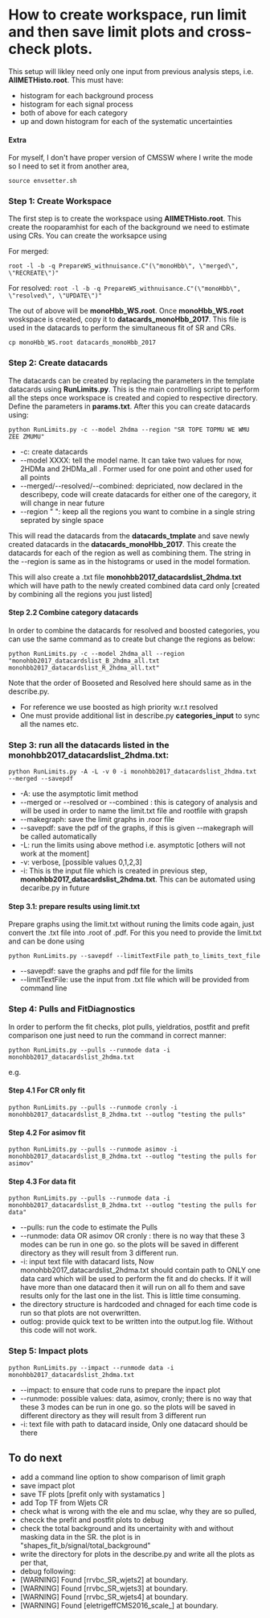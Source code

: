 How to create workspace, run limit and then save limit plots and cross-check plots. 
===================================================================================

This setup will likley need only one input from previous analysis steps, i.e. **AllMETHisto.root**. This must have: 
 * histogram for each background process 
 * histogram for each signal process
 * both of above for each category 
 * up and down histogram for each of the systematic uncertainties 


#### Extra ####
For myself, I don't have proper version of CMSSW where I write the mode so I need to set it from another area, 

```source envsetter.sh ```

### Step 1: Create Workspace ### 
The first step is to create the workspace using **AllMETHisto.root**. This create the rooparamhist for each of the background we need to estimate using CRs. You can create the worksapce using
 
For merged: 

```root -l -b -q PrepareWS_withnuisance.C"(\"monoHbb\", \"merged\", \"RECREATE\")"```

For resolved: 
```root -l -b -q PrepareWS_withnuisance.C"(\"monoHbb\", \"resolved\", \"UPDATE\")"```


The out of above will be **monoHbb_WS.root**. Once **monoHbb_WS.root** woskspace is created, copy it to **datacards_monoHbb_2017**. This file is used in the datacards to perform the simultaneous fit of SR and CRs.


```cp monoHbb_WS.root datacards_monoHbb_2017```

### Step 2: Create datacards ### 
The datacards can be created by replacing the parameters in the template datacards using **RunLimits.py**. This is the main controlling script to perform all the steps once workspace is created and copied to respective directory. Define the parameters in **params.txt**. After this you can create datacards using: 

```python RunLimits.py -c --model 2hdma --region "SR TOPE TOPMU WE WMU ZEE ZMUMU"``` 

 * -c: create datacards 
 * --model XXXX: tell the model name. It can take two values for now, 2HDMa and 2HDMa_all . Former used for one point and other used for all points
 * --merged/--resolved/--combined: depriciated, now declared in the describepy, code will create datacards for either one of the caregory, it will change in near future
 * --region " ": keep all the regions you want to combine in a single string seprated by single space

This will read the datacards from the **datacards_tmplate** and save newly created datacards in the **datacards_monoHbb_2017**. 
This create the datacards for each of the region as well as combining them. The string in the --region is same as in the histograms or used in the model formation. 


This will also create a .txt file **monohbb2017_datacardslist_2hdma.txt** which will have path to the newly created combined data card only [created by combining all the regions you just listed]

#### Step 2.2 Combine category datacards ####
In order to combine the datacards for resolved and boosted categories, you can use the same command as to create but change the regions as below: 

```python RunLimits.py -c --model 2hdma_all --region "monohbb2017_datacardslist_B_2hdma_all.txt monohbb2017_datacardslist_R_2hdma_all.txt"```

Note that the order of Booseted and Resolved here should same as in the describe.py. 

 * For reference we use boosted as high priority w.r.t resolved 
 * One must provide additional list in describe.py **categories_input** to sync all the names etc. 

### Step 3: run all the datacards listed in the **monohbb2017_datacardslist_2hdma.txt**: ###

```python RunLimits.py -A -L -v 0 -i monohbb2017_datacardslist_2hdma.txt --merged --savepdf```

 * -A: use the asymptotic limit method 
 * --merged or --resolved or --combined : this is category of analysis and will be used in order to name the limit.txt file and rootfile with grapsh 
 * --makegraph: save the limit graphs in .roor file 
 * --savepdf: save the pdf of the graphs, if this is given --makegraph will be called automatically 
 * -L: run the limits using above method i.e. asymptotic [others will not work at the moment]
 * -v: verbose, [possible values 0,1,2,3]
 * -i: This is the input file which is created in previous step, **monohbb2017_datacardslist_2hdma.txt**. This can be automated using decaribe.py in future 

#### Step 3.1: prepare results using limit.txt ####

Prepare graphs using the limit.txt without runing the limits code again, just convert the .txt file into .root of .pdf. For this you need to provide the limit.txt and can be done using 

```python RunLimits.py --savepdf --limitTextFile path_to_limits_text_file```
 * --savepdf: save the graphs and pdf file for the limits 
 * --limitTextFile: use the input from .txt file which will be provided from command line 

### Step 4: Pulls and FitDiagnostics ###

In order to perform the fit checks, plot pulls, yieldratios, postfit and prefit comparison one just need to run the command in correct manner: 

```python RunLimits.py --pulls --runmode data -i monohbb2017_datacardslist_2hdma.txt``` 

e.g. 

#### Step 4.1 For CR only fit ####

```python RunLimits.py --pulls --runmode cronly -i monohbb2017_datacardslist_B_2hdma.txt --outlog "testing the pulls"```

#### Step 4.2 For asimov fit ####

```python RunLimits.py --pulls --runmode asimov -i monohbb2017_datacardslist_B_2hdma.txt --outlog "testing the pulls for asimov" ```

#### Step 4.3 For data fit ####

```python RunLimits.py --pulls --runmode data -i monohbb2017_datacardslist_B_2hdma.txt --outlog "testing the pulls for data"  ```



 * --pulls: run the code to estimate the Pulls 
 * --runmode: data OR asimov OR cronly : there is no way that these 3 modes can be run in one go. so the plots will be saved in different directory as they will result from 3 different run. 
 * -i: input text file with datacard lists, Now monohbb2017_datacardslist_2hdma.txt should contain path to ONLY one data card which will be used to perform the fit and do checks.
        If it will have more than one datacard then it will run on all fo them and save results only for the last one in the list. This is little time consuming. 
 * the directory structure is hardcoded and chnaged for each time code is run so that plots are not overwritten. 
 * outlog: provide quick text to be written into the output.log file. Without this code will not work. 

### Step 5:  Impact plots ### 

```python RunLimits.py --impact --runmode data -i monohbb2017_datacardslist_2hdma.txt```	

 * --impact: to ensure that code runs to prepare the inpact plot 
 * --runmode: possible values: data, asimov, cronly; there is no way that these 3 modes can be run in one go. so the plots will be saved in different directory as they will result from 3 different run
 * -i: text file with path to datacard inside, Only one datacard should be there 



## To do next ##
 * add a command line option to show comparison of limit graph 
 * save impact plot 
 * save TF plots  [prefit only with systamatics ]
 * add Top TF from Wjets CR 
 * check what is wrong with the ele and mu sclae, why they are so pulled, 
 * checck the prefit and postfit plots to debug 
 * check the total background and its uncertainity with and without masking data in the SR. the plot is in "shapes_fit_b/signal/total_background" 
 * write the directory for plots in the describe.py and write all the plots as per that,
 * debug following: 
  * [WARNING] Found [rrvbc_SR_wjets2] at boundary. 
  * [WARNING] Found [rrvbc_SR_wjets3] at boundary. 
  * [WARNING] Found [rrvbc_SR_wjets4] at boundary. 
  * [WARNING] Found [eletrigeffCMS2016_scale_] at boundary. 
 







